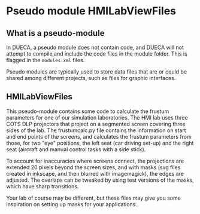 # Pseudo module HMILabViewFiles

## What is a pseudo-module

In DUECA, a pseudo module does not contain code, and DUECA will not
attempt to compile and include the code files in the module folder.
This is flagged in the `modules.xml` files.

Pseudo modules are typically used to store data files that are or
could be shared among different projects, such as files for graphic
interfaces.

## HMILabViewFiles

This pseudo-module contains some code to calculate the frustum
parameters for one of our simulation laboratories. The HMI lab uses
three COTS DLP projectors that project on a segmented screen covering
three sides of the lab. The frustumcalc.py file contains the
information on start and end points of the screens, and calculates
the frustum parameters from those, for two "eye" positions, the left
seat (car driving set-up) and the right seat (aircraft and manual
control tasks with a side stick).

To account for inaccuracies where screens connect, the projections
are extended 20 pixels beyond the screen sizes, and with masks (svg
files created in inkscape, and then blurred with imagemagick), the
edges are adjusted. The overlaps can be tweaked by using test
versions of the masks, which have sharp transitions.

Your lab of course may be different, but these files may give you
some inspiration on setting up masks for your applications.
